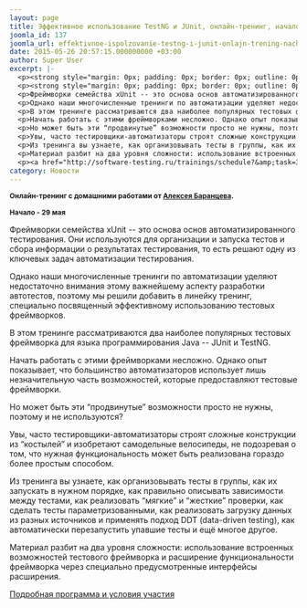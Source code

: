 ```yaml
---
layout: page
title: Эффективное использование TestNG и JUnit, онлайн-тренинг, начало 29 мая
joomla_id: 137
joomla_url: effektivnoe-ispolzovanie-testng-i-junit-onlajn-trening-nachalo-29-maya
date: 2015-05-26 20:57:15.000000000 +03:00
author: Super User
excerpt: |-
  <p><strong style="margin: 0px; padding: 0px; border: 0px; outline: 0px; font-size: 12px; background-color: transparent; background-position: initial initial; background-repeat: initial initial;">Онлайн-тренинг с домашними работами от <a href="http://software-testing.ru/about/authors/9-barancev">Алексея Баранцева</a>.</strong></p>
  <p><strong style="margin: 0px; padding: 0px; border: 0px; outline: 0px; font-size: 12px; background-color: transparent; background-position: initial initial; background-repeat: initial initial;">Начало - 29 мая<br /></strong></p>
  <p>Фреймворки семейства xUnit -- это основа основ автоматизированного тестирования. Они используются для организации и запуска тестов и сбора информации о результатах тестирования, то есть решают одну из ключевых задач автоматизации тестирования.</p>
  <p>Однако наши многочисленные тренинги по автоматизации уделяют недостаточно внимания этому важнейшему аспекту разработки автотестов, поэтому мы решили добавить в линейку тренинг, специально посвященный эффективному использованию тестовых фреймворков.</p>
  <p>В этом тренинге рассматриваются два наиболее популярных тестовых фреймворка для языка программирования Java -- JUnit и TestNG.</p>
  <p>Начать работать с этими фреймворками несложно. Однако опыт показывает, что большинство автоматизаторов использует лишь незначительную часть возможностей, которые предоставляют тестовые фреймворки.</p>
  <p>Но может быть эти “продвинутые” возможности просто не нужны, поэтому и не используются?</p>
  <p>Увы, часто тестировщики-автоматизаторы строят сложные конструкции из “костылей” и изобретают самодельные велосипеды, не подозревая о том, что нужная функциональность может быть реализована гораздо более простым способом.</p>
  <p>Из тренинга вы узнаете, как организовывать тесты в группы, как их запускать в нужном порядке, как правильно описывать зависимости между тестами, как реализовать “мягкие” и “жесткие” проверки, как сделать тесты параметризованными, как реализовать загрузку данных из разных источников и применять подход DDT (data-driven testing), как автоматически перезапустить упавшие тесты и ещё многое другое.</p>
  <p>Материал разбит на два уровня сложности: использование встроенных возможностей тестового фреймворка и расширение функциональности фреймворка через специально предусмотренные интерфейсы расширения.</p>
  <p><a href="http://software-testing.ru/trainings/schedule?&amp;task=3&amp;cid=222" target="_blank">Подробная программа и условия участия</a></p>
category: Новости
---
```

<p><strong style="margin: 0px; padding: 0px; border: 0px; outline: 0px; font-size: 12px; background-color: transparent; background-position: initial initial; background-repeat: initial initial;">Онлайн-тренинг с домашними работами от <a href="http://software-testing.ru/about/authors/9-barancev">Алексея Баранцева</a>.</strong></p>
<p><strong style="margin: 0px; padding: 0px; border: 0px; outline: 0px; font-size: 12px; background-color: transparent; background-position: initial initial; background-repeat: initial initial;">Начало - 29 мая<br /></strong></p>
<p>Фреймворки семейства xUnit -- это основа основ автоматизированного тестирования. Они используются для организации и запуска тестов и сбора информации о результатах тестирования, то есть решают одну из ключевых задач автоматизации тестирования.</p>
<p>Однако наши многочисленные тренинги по автоматизации уделяют недостаточно внимания этому важнейшему аспекту разработки автотестов, поэтому мы решили добавить в линейку тренинг, специально посвященный эффективному использованию тестовых фреймворков.</p>
<p>В этом тренинге рассматриваются два наиболее популярных тестовых фреймворка для языка программирования Java -- JUnit и TestNG.</p>
<p>Начать работать с этими фреймворками несложно. Однако опыт показывает, что большинство автоматизаторов использует лишь незначительную часть возможностей, которые предоставляют тестовые фреймворки.</p>
<p>Но может быть эти “продвинутые” возможности просто не нужны, поэтому и не используются?</p>
<p>Увы, часто тестировщики-автоматизаторы строят сложные конструкции из “костылей” и изобретают самодельные велосипеды, не подозревая о том, что нужная функциональность может быть реализована гораздо более простым способом.</p>
<p>Из тренинга вы узнаете, как организовывать тесты в группы, как их запускать в нужном порядке, как правильно описывать зависимости между тестами, как реализовать “мягкие” и “жесткие” проверки, как сделать тесты параметризованными, как реализовать загрузку данных из разных источников и применять подход DDT (data-driven testing), как автоматически перезапустить упавшие тесты и ещё многое другое.</p>
<p>Материал разбит на два уровня сложности: использование встроенных возможностей тестового фреймворка и расширение функциональности фреймворка через специально предусмотренные интерфейсы расширения.</p>
<p><a href="http://software-testing.ru/trainings/schedule?&amp;task=3&amp;cid=222" target="_blank">Подробная программа и условия участия</a></p>
